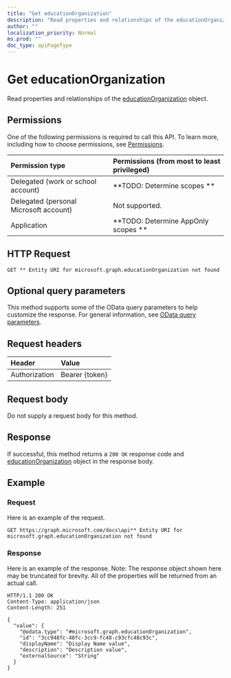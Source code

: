 ```yaml
---
title: "Get educationOrganization"
description: "Read properties and relationships of the educationOrganization object."
author: ""
localization_priority: Normal
ms.prod: ""
doc_type: apiPageType
---
```


# Get educationOrganization

Read properties and relationships of the [educationOrganization](../resources/educationorganization.md) object.

## Permissions
One of the following permissions is required to call this API. To learn more, including how to choose permissions, see [Permissions](/concepts/permissions-reference.md).

|Permission type|Permissions (from most to least privileged)|
|:---|:---|
|Delegated (work or school account)|**TODO: Determine scopes **|
|Delegated (personal Microsoft account)|Not supported.|
|Application|**TODO: Determine AppOnly scopes **|

## HTTP Request
<!-- {
  "blockType": "ignored"
}
-->
``` http
GET ** Entity URI for microsoft.graph.educationOrganization not found
```

## Optional query parameters
This method supports some of the OData query parameters to help customize the response. For general information, see [OData query parameters](/graph/query-parameters).

## Request headers
|Header|Value|
|:---|:---|
|Authorization|Bearer {token}|

## Request body
Do not supply a request body for this method.

## Response
If successful, this method returns a `200 OK` response code and [educationOrganization](../resources/educationorganization.md) object in the response body.

## Example

### Request
Here is an example of the request.
<!-- {
  "blockType": "request",
  "name": "get_educationorganization"
}
-->
``` http
GET https://graph.microsoft.com/docs\api** Entity URI for microsoft.graph.educationOrganization not found
```

### Response
Here is an example of the response. Note: The response object shown here may be truncated for brevity. All of the properties will be returned from an actual call.
<!-- {
  "blockType": "response",
  "truncated": true,
  "@odata.type": "microsoft.graph.educationOrganization"
}
-->
``` http
HTTP/1.1 200 OK
Content-Type: application/json
Content-Length: 251

{
  "value": {
    "@odata.type": "#microsoft.graph.educationOrganization",
    "id": "3cc948fc-48fc-3cc9-fc48-c93cfc48c93c",
    "displayName": "Display Name value",
    "description": "Description value",
    "externalSource": "String"
  }
}
```


